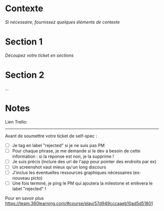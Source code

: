 # Contexte

*Si nécessaire, fournissez quelques éléments de contexte*

# Section 1

*Découpez votre ticket en sections*

# Section 2

*...* 

# Notes

Lien Trello:

--------

Avant de soumettre votre ticket de self-spec : 

- [ ] Je tag en label "rejected" si je ne suis pas PM
- [ ] Pour chaque phrase, je me demande si le dev a besoin de cette information : si la réponse est non, je la supprime !
- [ ] Je suis précis (inclure des url de l'app pour pointer des endroits par ex)
- [ ] Un screenshot vaut mieux qu'un long discours
- [ ] J'inclus les éventuelles ressources graphiques nécessaires (ex: nouveau picto)
- [ ] Une fois terminé, je ping le PM qui ajoutera la milestone et enlèvera le label "rejected" !

Pour en savoir plus https://team.360learning.com/#course/play/57d949cccaaeb10ad5d51801


